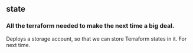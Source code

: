 ## state

### All the terraform needed to make the next time a big deal.

Deploys a storage account, so that we can store Terraform states in it. For next time.
